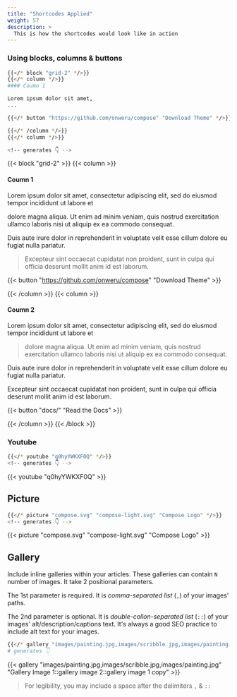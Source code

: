 ```yaml
---
title: "Shortcodes Applied"
weight: 57
description: >
  This is how the shortcodes would look like in action
---
```


### Using blocks, columns & buttons

```sh
{{</* block "grid-2" */>}}
{{</* column */>}}
#### Coumn 1

Lorem ipsum dolor sit amet,
...

{{</* button "https://github.com/onweru/compose" "Download Theme" */>}}

{{</* /column */>}}
{{</* column */>}}

<!-- generates 👇 -->
```

{{< block "grid-2" >}}
{{< column >}}
#### Coumn 1

Lorem ipsum dolor sit amet, consectetur adipiscing elit, sed do eiusmod tempor incididunt ut labore et

dolore magna aliqua. Ut enim ad minim veniam, quis nostrud exercitation ullamco laboris nisi ut aliquip ex ea commodo consequat.

Duis aute irure dolor in reprehenderit in voluptate velit esse cillum dolore eu fugiat nulla pariatur.

> Excepteur sint occaecat cupidatat non proident, sunt in culpa qui officia deserunt mollit anim id est laborum.

{{< button "https://github.com/onweru/compose" "Download Theme" >}}

{{< /column >}}
{{< column >}}
#### Coumn 2


Lorem ipsum dolor sit amet, consectetur adipiscing elit, sed do eiusmod tempor incididunt ut labore et

> dolore magna aliqua. Ut enim ad minim veniam, quis nostrud exercitation ullamco laboris nisi ut aliquip ex ea commodo consequat.

Duis aute irure dolor in reprehenderit in voluptate velit esse cillum dolore eu fugiat nulla pariatur.

Excepteur sint occaecat cupidatat non proident, sunt in culpa qui officia deserunt mollit anim id est laborum.

{{< button "docs/" "Read the Docs" >}}

{{< /column >}}
{{< /block >}}

### Youtube

```sh
{{</* youtube "q0hyYWKXF0Q" */>}}
<!-- generates 👇 -->
```

{{< youtube "q0hyYWKXF0Q" >}}

## Picture

```sh
{{</* picture "compose.svg" "compose-light.svg" "Compose Logo" */>}}
<!-- generates 👇 -->
```

{{< picture "compose.svg" "compose-light.svg" "Compose Logo" >}}

## Gallery

Include inline galleries within your articles. These galleries can contain `N` number of images. It take 2 positional parameters.

The 1st parameter is required. It is _comma-separated list_ (`,`) of your images' paths.

The 2nd parameter is optional. It is _double-collon-separated list_ (`::`) of your images' alt/description/captions text. It's always a good SEO practice to include alt text for your images.

```sh
{{</* gallery "images/painting.jpg,images/scribble.jpg,images/painting.jpg" "Gallery Image 1::gallery image 2::gallery image 1 copy" */>}}
# generates 👇
```

{{< gallery "images/painting.jpg,images/scribble.jpg,images/painting.jpg" "Gallery Image 1::gallery image 2::gallery image 1 copy" >}}

> For legibility, you may include a space after the delimiters `,` & `::`
